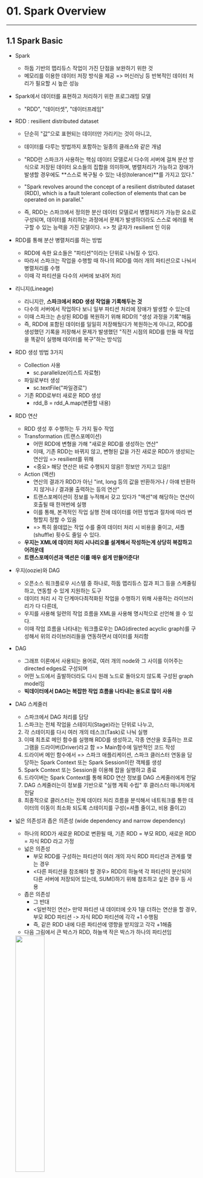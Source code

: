 # 01. Spark Overview

---
## 1.1 Spark Basic

- Spark
  - 하둡 기반의 맵리듀스 작업이 가진 단점을 보완하기 위한 것
  - 메모리를 이용한 데이터 저장 방식을 제공 => 머신러닝 등 반복적인 데이터 처리가 필요할 시 높은 성능
  
  
- Spark에서 데이터를 표현하고 처리하기 위한 프로그래밍 모델
  - "RDD", "데이터셋", "데이터프레임"


- RDD : resilient distributed dataset
  - 단순히 "값"으로 표현되는 데이터만 가리키는 것이 아니고,
  - 데이터를 다루는 방법까지 포함하는 일종의 클래스와 같은 개념
  - "RDD란 스파크가 사용하는 핵심 데이터 모델로서 다수의 서버에 걸쳐 분산 방식으로 저장된 데이터 요소들의 집합을 의미하며,
    병렬처리가 가능하고 장애가 발생할 경우에도 **스스로 복구될 수 있는 내성(tolerance)**를 가지고 있다."
  - "Spark revolves around the concept of a resilient distributed dataset (RDD), which is a fault tolerant collection of elements that can be operated on in parallel."

  - 즉, RDD는 스파크에서 정의한 분산 데이터 모델로서 병렬처리가 가능한 요소로 구성되며,
    데이터를 처리하는 과정에서 문제가 발생하더라도 스스로 에러를 복구할 수 있는 능력을 가진 모델이다.
    => 첫 글자가 resilient 인 이유
    
    
- RDD를 통해 분산 병렬처리를 하는 방법
  - RDD에 속한 요소들은 "파티션"이라는 단위로 나눠질 수 있다.
  - 따라서 스파크는 작업을 수행할 때 하나의 RDD를 여러 개의 파티션으로 나눠서 병렬처리를 수행
  - 이때 각 파티션을 다수의 서버에 보내어 처리


- 리니지(Lineage)
  - 리니지란, **스파크에서 RDD 생성 작업을 기록해두는 것**
  - 다수의 서버에서 작업하다 보니 일부 파티션 처리에 장애가 발생할 수 있는데
  - 이때 스파크는 손상된 RDD를 복원하기 위해 RDD의 "생성 과정을 기록"해둠
  - 즉, RDD에 포함된 데이터를 일일히 저장해뒀다가 복원하는게 아니고, 
    RDD를 생성했던 기록을 저장해서 문제가 발생했던 "직전 시점의 RDD를 만들 때 작업을 똑같이 실행해 데이터를 복구"하는 방식임 
    
    
- RDD 생성 방법 3가지
  - Collection 사용
    - sc.parallelize(리스트 자료형)
  - 파일로부터 생성
    - sc.textFile("파일경로")
  - 기존 RDD로부터 새로운 RDD 생성
    - rdd_B = rdd_A.map(변환할 내용)


- RDD 연산
  - RDD 생성 후 수행하는 두 가지 필수 작업
  - Transformation (트랜스포메이션)
    - 어떤 RDD에 변형을 가해 "새로운 RDD를 생성하는 연산"
    - 이때, 기존 RDD는 바뀌지 않고, 변형된 값을 가진 새로운 RDD가 생성되는 연산임 => resilient를 위해
    - <중요> 해당 연산은 바로 수행되지 않음!! 정보만 가지고 있음!!
  - Action (액션)
    - 연산의 결과가 RDD가 아닌 "int, long 등의 값을 반환하거나 / 아얘 반환하지 않거나 / 결과물 출력하는 등의 연산"
    - 트랜스포메이션이 정보를 누적해서 갖고 있다가 "액션"에 해당하는 연산이 호출될 때 한꺼번에 실행
    - 이를 통해, 본격적인 작업 실행 전에 데이터를 어떤 방법과 절차에 따라 변형할지 정할 수 있음
    - => 특히 쓸데없는 작업 수를 줄여 데이터 처리 시 비용을 줄이고, 셔플(shuffle) 횟수도 줄일 수 있다.
  - **우지는 XML에 데이터 처리 시나리오를 설계해서 작성하는게 상당히 복잡하고 어려운데**
  - **트랜스포메이션과 액션은 이를 매우 쉽게 만들어준다!**

- 우지(oozie)와 DAG 
  - 오픈소스 워크플로우 시스템 중 하나로, 하둡 맵리듀스 잡과 피그 등을 스케줄링하고, 연동할 수 있게 지원하는 도구
  - 데이터 처리 시 각 단계마다최적화된 작업을 수행하기 위해 사용하는 라이브러리가 다 다른데,
  - 우지를 사용해 일련의 작업 흐름을 XML을 사용해 명시적으로 선언해 쓸 수 있다.
  - 이때 작업 흐름을 나타내는 워크플로우는 DAG(directed acyclic graph)를 구성해서 위의 라이브러리들을 연동하면서 데이터를 처리함
  

- DAG
  - 그래프 이론에서 사용되는 용어로, 여러 개의 node와 그 사이를 이어주는 directed edges로 구성되며
  - 어떤 노드에서 출발하더라도 다시 원래 노드로 돌아오지 않도록 구성된 graph model임
  - **빅데이터에서 DAG는 복잡한 작업 흐름을 나타내는 용도로 많이 사용**

- DAG 스케줄러
  - 스파크에서 DAG 처리를 담당
  1. 스파크는 전체 작업을 스테이지(Stage)라는 단위로 나누고, 
  2. 각 스테이지를 다시 여러 개의 테스크(Task)로 나눠 실행
  3. 이때 최초로 메인 함수를 실행해 RDD를 생성하고, 각종 연산을 호출하는 프로그램을 드라이버(Driver)라고 함 => Main함수에 일반적인 코드 작성
  4. 드라이버 메인 함수에서 => 스파크 애플리케이션, 스파크 클러스터 연동을 담당하는 Spark Context 또는 Spark Session이란 객체를 생성
  5. Spark Context 또는 Session을 이용해 잡을 실행하고 종료
  6. 드라이버는 Spark Context를 통해 RDD 연산 정보를 DAG 스케줄러에게 전달
  7. DAG 스케줄러는이 정보를 기반으로 "실행 계획 수립" 후 클러스터 매니저에게 전달
  8. 최종적으로 클러스터는 전체 데이터 처리 흐름을 분석해서 네트워크를 통한 데이터의 이동이 최소화 되도록 스테이지를 구성(=셔플 줄이고, 비용 줄이고)


- 넓은 의존성과 좁은 의존성 (wide dependency and narrow dependency)
  - 하나의 RDD가 새로운 RDD로 변환될 때, 기존 RDD = 부모 RDD, 새로운 RDD = 자식 RDD 라고 가정
  - 넓은 의존성
    - 부모 RDD를 구성하는 파티션이 여러 개의 자식 RDD 파티션과 관계를 맺는 경우
    - <다른 파티션을 참조해야 할 경우> RDD의 하늘색 각 파티션이 분산되어 다른 서버에 저장되어 있는데, SUM()하기 위해 참조하고 싶은 경우 등 사용
  - 좁은 의존성
    - 그 반대
    - <일반적인 연산> 만약 파티션 내 데이터에 숫자 1을 더하는 연산을 할 경우, 부모 RDD 파티션 -> 자식 RDD 파티션에 각각 +1 수행됨
    - 즉, 같은 RDD 내에 다른 파티션에 영향을 받지않고 각각 +1해줌
  - 다음 그림에서 큰 박스가 RDD, 하늘색 작은 박스가 하나의 파티션임
  <img width="40%" src="https://user-images.githubusercontent.com/61690289/150372489-d0168f1c-57f4-41b3-aa8d-acfa2b48caf6.PNG"/>




